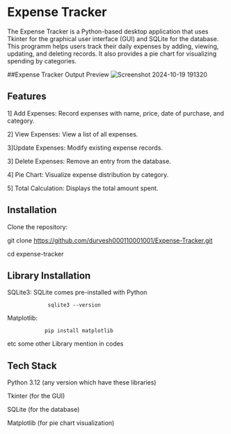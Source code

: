 
# Expense Tracker

The Expense Tracker is a Python-based desktop application that uses Tkinter for the graphical user interface (GUI) and SQLite for the database. This programm helps users track their daily expenses by adding, viewing, updating, and deleting records. It also provides a pie chart for visualizing spending by categories.

##Expense Tracker Output Preview
![Screenshot 2024-10-19 191320](https://github.com/user-attachments/assets/d1bcce77-4c77-40bb-9c2f-38e836d90425)

## Features

1] Add Expenses: Record expenses with name, price, date of purchase, and category.

2] View Expenses: View a list of all expenses.

3]Update Expenses: Modify existing expense records.

3] Delete Expenses: Remove an entry from the database.

4] Pie Chart: Visualize expense distribution by category.

5] Total Calculation: Displays the total amount spent.


## Installation

Clone the repository:

git clone https://github.com/durvesh000110001001/Expense-Tracker.git 

cd expense-tracker

## Library Installation
SQLite3: SQLite comes pre-installed with Python

                 sqlite3 --version

Matplotlib:

                pip install matplotlib

etc some other Library mention in codes
## Tech Stack

Python 3.12 (any version which have these libraries)

Tkinter (for the GUI)

SQLite (for the database)

Matplotlib (for pie chart visualization)

